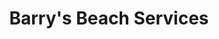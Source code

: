 ---
title: Barry's Beach Services
sub_regions: St. Simons
categories:
  - Adventures
  - Sporting Activities
  - Tours
  - Water Activities
services:
  - Service 1
  - Service 2
---
